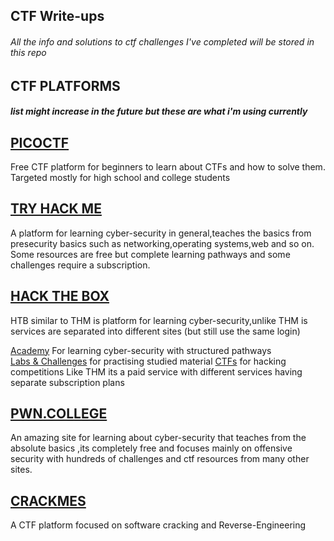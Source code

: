 ## CTF Write-ups
###### All the info and solutions to ctf challenges I've completed will be stored in this repo 

## CTF PLATFORMS
##### list might increase in the future but these are what i'm using currently

## [PICOCTF](https://play.picoctf.org/)
Free CTF platform for beginners to learn about CTFs and how to solve them.
Targeted mostly for high school  and college students

## [TRY HACK ME](https://www.tryhackme.com)
A platform for learning cyber-security in general,teaches the basics from presecurity basics such as networking,operating systems,web and so on.
Some resources are free but complete learning pathways and some challenges require a subscription.

## [HACK THE BOX](https://www.hackthebox.com/)
HTB similar to THM is platform for learning cyber-security,unlike THM is services are separated into different sites (but still use the same login)

[Academy](https://academy.hackthebox.com/) For learning cyber-security with structured pathways  
[Labs & Challenges](https://app.hackthebox.com) for practising studied material
[CTFs](https://ctf.hackthebox.com/) for hacking competitions 
Like THM its a paid service with different services having separate subscription plans

## [PWN.COLLEGE](https://pwn.college/) 
An amazing site for learning about cyber-security that teaches from the absolute basics ,its completely free and focuses mainly on offensive security with hundreds of challenges and ctf resources from many other sites.

## [CRACKMES](https://crackmes.one/)
A CTF platform focused on software cracking and Reverse-Engineering  




